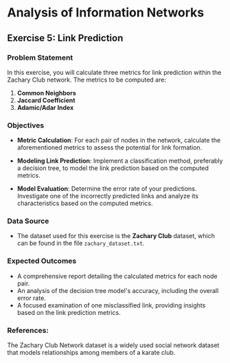 # Analysis of Information Networks

## Exercise 5: Link Prediction

### Problem Statement
In this exercise, you will calculate three metrics for link prediction within the Zachary Club network. The metrics to be computed are:

1. **Common Neighbors**
2. **Jaccard Coefficient**
3. **Adamic/Adar Index**

### Objectives
- **Metric Calculation**: For each pair of nodes in the network, calculate the aforementioned metrics to assess the potential for link formation.
  
- **Modeling Link Prediction**: Implement a classification method, preferably a decision tree, to model the link prediction based on the computed metrics.

- **Model Evaluation**: Determine the error rate of your predictions. Investigate one of the incorrectly predicted links and analyze its characteristics based on the computed metrics.

### Data Source
- The dataset used for this exercise is the **Zachary Club** dataset, which can be found in the file `zachary_dataset.txt`.

### Expected Outcomes
- A comprehensive report detailing the calculated metrics for each node pair.
- An analysis of the decision tree model's accuracy, including the overall error rate.
- A focused examination of one misclassified link, providing insights based on the link prediction metrics.

### References:
The Zachary Club Network dataset is a widely used social network dataset that models relationships among members of a karate club.
